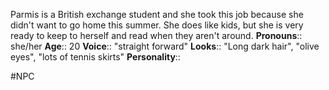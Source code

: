 Parmis is a British exchange student and she took this job because she didn't want to go home this summer. She does like kids, but she is very ready to keep to herself and read when they aren't around.
**Pronouns**:: she/her
**Age**:: 20
**Voice**:: "straight forward"
**Looks**:: "Long dark hair", "olive eyes", "lots of tennis skirts"
**Personality**:: 

#NPC 